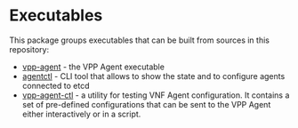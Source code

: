 # Executables

This package groups executables that can be built from sources in this 
repository:

- [vpp-agent](vpp-agent/main.go) - the VPP Agent executable
- [agentctl](agentctl/agentctl.go) - CLI tool that allows to show the state 
  and to configure agents connected to etcd
- [vpp-agent-ctl](vpp-agent-ctl/main.go) - a utility for testing VNF Agent 
  configuration. It contains a set of pre-defined configurations that can 
  be sent to the VPP Agent either interactively or in a script.